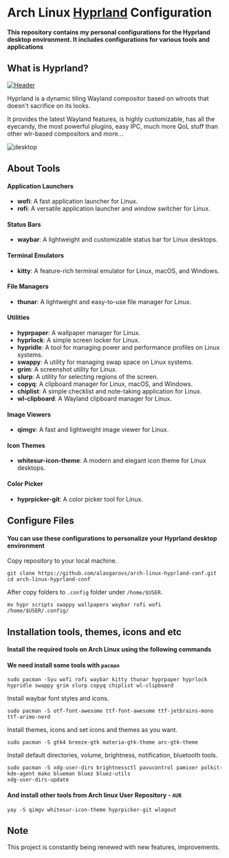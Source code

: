 # Arch Linux [Hyprland](https://hyprland.org/) Configuration

#### This repository contains my personal configurations for the Hyprland desktop environment. It includes configurations for various tools and applications

## What is Hyprland?

[![Header](https://raw.githubusercontent.com/vaxerski/Hyprland/main/assets/header.svg)](https://github.com/hyprwm/Hyprland)

Hyprland is a dynamic tiling Wayland compositor based on wlroots that doesn't sacrifice on its looks.

It provides the latest Wayland features, is highly customizable, has all the eyecandy, the most powerful plugins, easy IPC, much more QoL stuff than other wlr-based compositors and more...

![desktop](https://github.com/alasgarovs/arch-linux-hyprland-conf/assets/70092601/46808d88-71c9-4b41-97d8-faef6f796b0f)

## About Tools

#### Application Launchers

- **wofi**: A fast application launcher for Linux.
- **rofi**: A versatile application launcher and window switcher for Linux.

#### Status Bars

- **waybar**: A lightweight and customizable status bar for Linux desktops.

#### Terminal Emulators

- **kitty**: A feature-rich terminal emulator for Linux, macOS, and Windows.

#### File Managers

- **thunar**: A lightweight and easy-to-use file manager for Linux.

#### Utilities

- **hyprpaper**: A wallpaper manager for Linux.
- **hyprlock**: A simple screen locker for Linux.
- **hypridle**: A tool for managing power and performance profiles on Linux systems.
- **swappy**: A utility for managing swap space on Linux systems.
- **grim**: A screenshot utility for Linux.
- **slurp**: A utility for selecting regions of the screen.
- **copyq**: A clipboard manager for Linux, macOS, and Windows.
- **chiplist**: A simple checklist and note-taking application for Linux.
- **wl-clipboard**: A Wayland clipboard manager for Linux.

#### Image Viewers

- **qimgv**: A fast and lightweight image viewer for Linux.

#### Icon Themes

- **whitesur-icon-theme**: A modern and elegant icon theme for Linux desktops.

#### Color Picker

- **hyprpicker-git**: A color picker tool for Linux.

## Configure Files

#### You can use these configurations to personalize your Hyprland desktop environment

Copy repository to your local machine.

```console
git clone https://github.com/alasgarovs/arch-linux-hyprland-conf.git
cd arch-linux-hyprland-conf
```

After copy folders to ```.config``` folder under ```/home/$USER```.

```console
mv hypr scripts swappy wallpapers waybar rofi wofi /home/$USER/.config/
```

## Installation tools, themes, icons and etc

#### Install the required tools on Arch Linux using the following commands

#### We need install some tools with ```pacman```

```console
sudo pacman -Syu wofi rofi waybar kitty thunar hyprpaper hyprlock hypridle swappy grim slurp copyq chiplist wl-clipboard
```

Install waybar font styles and icons.

 ```console
 sudo pacman -S otf-font-awesome ttf-font-awesome ttf-jetbrains-mono ttf-arimo-nerd
 ```

Install themes, icons and set icons and themes as you want.

 ```console
 sudo pacman -S gtk4 breeze-gtk materia-gtk-theme arc-gtk-theme
 ```

Install default directories, volume, brightness, notification, bluetooth tools.

 ```console
 sudo pacman -S xdg-user-dirs brightnessctl pavucontrol pamixer polkit-kde-agent mako blueman bluez bluez-utils
 xdg-user-dirs-update
 ```

#### And install other tools from Arch linux User Repository - ```AUR```

 ```console
yay -S qimgv whitesur-icon-theme hyprpicker-git wlogout
 ```

## Note

This project is constantly being renewed with new features, improvements.
